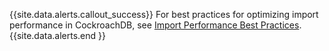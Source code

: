 {{site.data.alerts.callout_success}}
For best practices for optimizing import performance in CockroachDB, see [Import Performance Best Practices](import-performance-best-practices.html).
{{site.data.alerts.end }}
